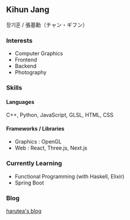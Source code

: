 ## Kihun Jang

장기훈 / 張基勳（チャン・ギフン）

### Interests
- Computer Graphics
- Frontend
- Backend
- Photography

### Skills
#### Languages
C++, Python, JavaScript, GLSL, HTML, CSS

#### Frameworks / Libraries
- Graphics : OpenGL
- Web : React, Three.js, Next.js

### Currently Learning
- Functional Programming (with Haskell, Elixir)
- Spring Boot

### Blog
[harutea's blog](https://kihuntea.com)

<!--
**harutea/harutea** is a ✨ _special_ ✨ repository because its `README.md` (this file) appears on your GitHub profile.

Here are some ideas to get you started:

- 🔭 I’m currently working on ...
- 🌱 I’m currently learning ...
- 👯 I’m looking to collaborate on ...
- 🤔 I’m looking for help with ...
- 💬 Ask me about ...
- 📫 How to reach me: ...
- 😄 Pronouns: ...
- ⚡ Fun fact: ...
-->
